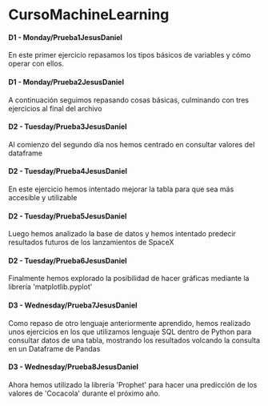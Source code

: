 # CursoMachineLearning
#### D1 - Monday/Prueba1JesusDaniel

En este primer ejercicio repasamos los tipos básicos de variables y cómo operar con ellos.
  
#### D1 - Monday/Prueba2JesusDaniel

A continuación seguimos repasando cosas básicas, culminando con tres ejercicios al final del archivo

#### D2 - Tuesday/Prueba3JesusDaniel

Al comienzo del segundo día nos hemos centrado en consultar valores del dataframe

#### D2 - Tuesday/Prueba4JesusDaniel

En este ejercicio hemos intentado mejorar la tabla para que sea más accesible y utilizable

#### D2 - Tuesday/Prueba5JesusDaniel

Luego hemos analizado la base de datos y hemos intentado predecir resultados futuros de los lanzamientos de SpaceX

#### D2 - Tuesday/Prueba6JesusDaniel

Finalmente hemos explorado la posibilidad de hacer gráficas mediante la librería 'matplotlib.pyplot'

#### D3 - Wednesday/Prueba7JesusDaniel

Como repaso de otro lenguaje anteriormente aprendido, hemos realizado unos ejercicios en los que utilizamos lenguaje SQL dentro de Python para consultar datos de una tabla, mostrando los resultados volcando la consulta en un Dataframe de Pandas

#### D3 - Wednesday/Prueba8JesusDaniel

Ahora hemos utilizado la librería 'Prophet' para hacer una predicción de los valores de 'Cocacola' durante el próximo año.
